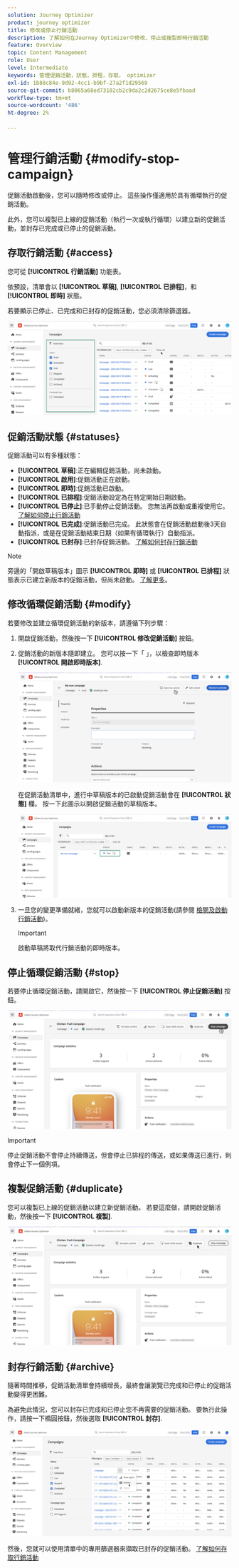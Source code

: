 ```yaml
---
solution: Journey Optimizer
product: journey optimizer
title: 修改或停止行銷活動
description: 了解如何在Journey Optimizer中修改、停止或複製即時行銷活動
feature: Overview
topic: Content Management
role: User
level: Intermediate
keywords: 管理促銷活動，狀態，排程，存取， optimizer
exl-id: 1b88c84e-9d92-4cc1-b9bf-27a2f1d29569
source-git-commit: b8065a68ed73102cb2c9da2c2d2675ce8e5fbaad
workflow-type: tm+mt
source-wordcount: '486'
ht-degree: 2%

---
```


# 管理行銷活動 {#modify-stop-campaign}

促銷活動啟動後，您可以隨時修改或停止。 這些操作僅適用於具有循環執行的促銷活動。

此外，您可以複製已上線的促銷活動（執行一次或執行循環）以建立新的促銷活動，並封存已完成或已停止的促銷活動。

## 存取行銷活動 {#access}

您可從 **[!UICONTROL 行銷活動]** 功能表。

依預設，清單會以 **[!UICONTROL 草稿]**, **[!UICONTROL 已排程]**，和 **[!UICONTROL 即時]** 狀態。

若要顯示已停止、已完成和已封存的促銷活動，您必須清除篩選器。

![](assets/create-campaign-list.png)

## 促銷活動狀態 {#statuses}

促銷活動可以有多種狀態：

* **[!UICONTROL 草稿]**:正在編輯促銷活動，尚未啟動。
* **[!UICONTROL 啟用]**:促銷活動正在啟動。
* **[!UICONTROL 即時]**:促銷活動已啟動。
* **[!UICONTROL 已排程]**:促銷活動設定為在特定開始日期啟動。
* **[!UICONTROL 已停止]**:已手動停止促銷活動。 您無法再啟動或重複使用它。 [了解如何停止行銷活動](modify-stop-campaign.md#stop)
* **[!UICONTROL 已完成]**:促銷活動已完成。 此狀態會在促銷活動啟動後3天自動指派，或是在促銷活動結束日期（如果有循環執行）自動指派。
* **[!UICONTROL 已封存]**:已封存促銷活動。 [了解如何封存行銷活動](modify-stop-campaign.md#archive)

>[!NOTE]
>
>旁邊的「開啟草稿版本」圖示 **[!UICONTROL 即時]** 或 **[!UICONTROL 已排程]** 狀態表示已建立新版本的促銷活動，但尚未啟動。 [了解更多](modify-stop-campaign.md#modify)。

## 修改循環促銷活動 {#modify}

若要修改並建立循環促銷活動的新版本，請遵循下列步驟：

1. 開啟促銷活動，然後按一下 **[!UICONTROL 修改促銷活動]** 按鈕。

1. 促銷活動的新版本隨即建立。 您可以按一下「 」，以檢查即時版本 **[!UICONTROL 開啟即時版本]**.

   ![](assets/create-campaign-draft.png)

   在促銷活動清單中，進行中草稿版本的已啟動促銷活動會在 **[!UICONTROL 狀態]** 欄。 按一下此圖示以開啟促銷活動的草稿版本。

   ![](assets/create-campaign-edit-list.png)

1. 一旦您的變更準備就緒，您就可以啟動新版本的促銷活動(請參閱 [檢閱及啟動行銷活動](create-campaign.md#review-activate))。

   >[!IMPORTANT]
   >
   >啟動草稿將取代行銷活動的即時版本。

## 停止循環促銷活動 {#stop}

若要停止循環促銷活動，請開啟它，然後按一下 **[!UICONTROL 停止促銷活動]** 按鈕。

![](assets/create-campaign-stop.png)

>[!IMPORTANT]
>
>停止促銷活動不會停止持續傳送，但會停止已排程的傳送，或如果傳送已進行，則會停止下一個例項。

<!-- inbound campaign (inapp): can stop and resume -->

## 複製促銷活動 {#duplicate}

您可以複製已上線的促銷活動以建立新促銷活動。 若要這麼做，請開啟促銷活動，然後按一下 **[!UICONTROL 複製]**.

![](assets/create-campaign-duplicate.png)

## 封存行銷活動 {#archive}

隨著時間推移，促銷活動清單會持續增長，最終會讓瀏覽已完成和已停止的促銷活動變得更困難。

為避免此情況，您可以封存已完成和已停止您不再需要的促銷活動。 要執行此操作，請按一下橢圓按鈕，然後選取 **[!UICONTROL 封存]**.

![](assets/create-campaign-archive.png)

然後，您就可以使用清單中的專用篩選器來擷取已封存的促銷活動。 [了解如何存取行銷活動](get-started-with-campaigns.md#access)
